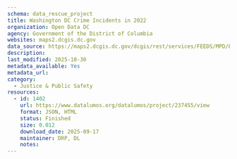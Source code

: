 ```yaml
---
schema: data_rescue_project 
title: Washington DC Crime Incidents in 2022
organization: Open Data DC
agency: Government of the District of Columbia
websites: maps2.dcgis.dc.gov
data_source: https://maps2.dcgis.dc.gov/dcgis/rest/services/FEEDS/MPD/FeatureServer/4
description: 
last_modified: 2025-10-30
metadata_available: Yes
metadata_url: 
category:
  - Justice & Public Safety 
resources:
  - id: 1402
    url: https://www.datalumos.org/datalumos/project/237455/view
    format: JSON, HTML
    status: Finished
    size: 0.012
    download_date: 2025-09-17
    maintainer: DRP, DL
    notes: 
---
```

